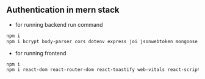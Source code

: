 ## Authentication in mern stack

- for running backend run command 
```bash
npm i 
npm i bcrypt body-parser cors dotenv express joi jsonwebtoken mongoose nodemon
``` 

- for running frontend
```bash
npm i
npm i react-dom react-router-dom react-toastify web-vitals react-scripts
```